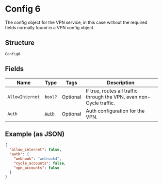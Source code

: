 
# Config 6

The config object for the VPN service, in this case without the required fields normally found in a VPN config object.

## Structure

`Config6`

## Fields

| Name | Type | Tags | Description |
|  --- | --- | --- | --- |
| `AllowInternet` | `bool?` | Optional | If true, routes all traffic through the VPN, even non-Cycle traffic. |
| `Auth` | [`Auth`](../../doc/models/auth.md) | Optional | Auth configuration for the VPN. |

## Example (as JSON)

```json
{
  "allow_internet": false,
  "auth": {
    "webhook": "webhook4",
    "cycle_accounts": false,
    "vpn_accounts": false
  }
}
```

